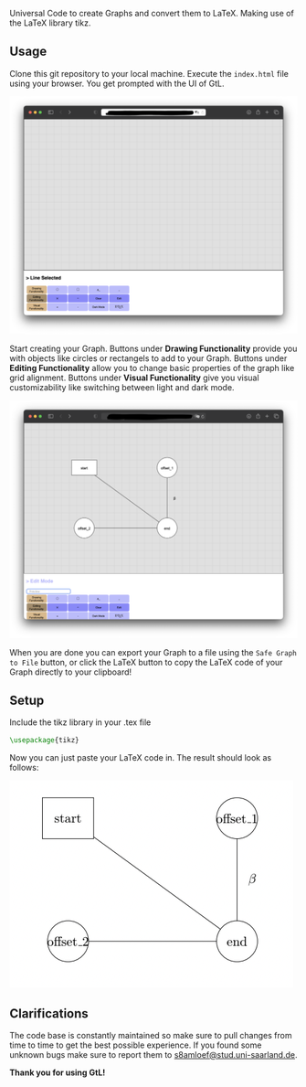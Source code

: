Universal Code to create Graphs and convert them to LaTeX. Making use of the LaTeX library tikz.

## Usage

Clone this git repository to your local machine. Execute the `index.html` file using your browser. You get prompted with the UI of GtL.

![start-up screen](https://github.com/MaLoefUDS/Graph_to_LaTeX/blob/main/demo/Screenshot1.png "start-up screen")

Start creating your Graph. Buttons under **Drawing Functionality** provide you with objects like circles or rectangels to add to your Graph. Buttons under **Editing Functionality** allow you to change basic properties of the graph like grid alignment. Buttons under **Visual Functionality** give you visual customizability like switching between light and dark mode. 

![creating a graph](https://github.com/MaLoefUDS/Graph_to_LaTeX/blob/main/demo/Screenshot2.png "creating a graph")

When you are done you can export your Graph to a file using the `Safe Graph to File` button, or click the LaTeX button to copy the LaTeX code of your Graph directly to your clipboard!

## Setup

Include the tikz library in your .tex file 

```latex
\usepackage{tikz}
```

Now you can just paste your LaTeX code in. The result should look as follows:

![graph in latex](https://github.com/MaLoefUDS/Graph_to_LaTeX/blob/main/demo/Screenshot3.png "graph in latex")

## Clarifications

The code base is constantly maintained so make sure to pull changes from time to time to get the best possible experience. If you found some unknown bugs make sure to report them to s8amloef@stud.uni-saarland.de.

**Thank you for using GtL!**